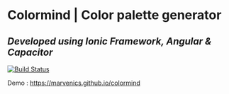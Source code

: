 # Colormind | Color palette generator
## _Developed using Ionic Framework, Angular & Capacitor_


[![Build Status](https://travis-ci.org/joemccann/dillinger.svg?branch=master)](https://travis-ci.org/joemccann/dillinger)

 Demo : https://marvenics.github.io/colormind

